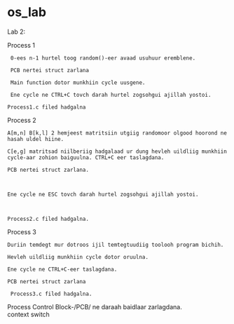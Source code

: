 # os_lab
Lab 2: 

Process 1 

     0-ees n-1 hurtel toog random()-eer avaad usuhuur eremblene.  

     PCB nertei struct zarlana 

     Main function dotor munkhiin cycle uusgene.  

     Ene cycle ne CTRL+C tovch darah hurtel zogsohgui ajillah yostoi. 

    Process1.c filed hadgalna 

 

Process 2 

    A[m,n] B[k,l] 2 hemjeest matritsiin utgiig randomoor olgood hoorond ne hasah uldel hiine. 

    C[e,g] matritsad niilberiig hadgalaad ur dung hevleh uildliig munkhiin cycle-aar zohion baiguulna. CTRL+C eer taslagdana. 

    PCB nertei struct zarlana. 

 

    Ene cycle ne ESC tovch darah hurtel zogsohgui ajillah yostoi. 

 

    Process2.c filed hadgalna. 

 

Process 3 

    Duriin temdegt mur dotroos ijil temtegtuudiig toolooh program bichih. 

    Hevleh uildliig munkhiin cycle dotor oruulna. 

    Ene cycle ne CTRL+C-eer taslagdana. 

    PCB nertei struct zarlana 

     Process3.c filed hadgalna. 

 

Process Control Block-/PCB/ ne daraah baidlaar zarlagdana.  
context switch
